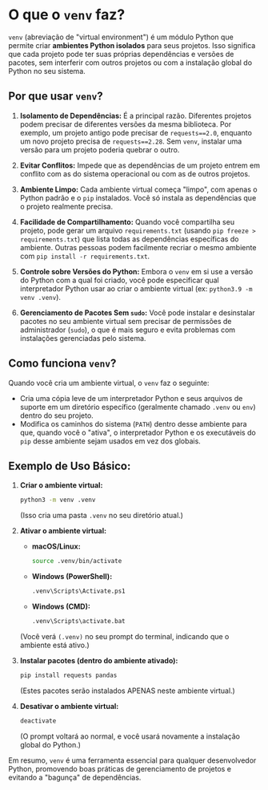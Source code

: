 # O que o `venv` faz?

`venv` (abreviação de "virtual environment") é um módulo Python que permite criar **ambientes Python isolados** para seus projetos. Isso significa que cada projeto pode ter suas próprias dependências e versões de pacotes, sem interferir com outros projetos ou com a instalação global do Python no seu sistema.

## Por que usar `venv`?

1.  **Isolamento de Dependências:** É a principal razão. Diferentes projetos podem precisar de diferentes versões da mesma biblioteca. Por exemplo, um projeto antigo pode precisar de `requests==2.0`, enquanto um novo projeto precisa de `requests==2.28`. Sem `venv`, instalar uma versão para um projeto poderia quebrar o outro.

2.  **Evitar Conflitos:** Impede que as dependências de um projeto entrem em conflito com as do sistema operacional ou com as de outros projetos.

3.  **Ambiente Limpo:** Cada ambiente virtual começa "limpo", com apenas o Python padrão e o `pip` instalados. Você só instala as dependências que o projeto realmente precisa.

4.  **Facilidade de Compartilhamento:** Quando você compartilha seu projeto, pode gerar um arquivo `requirements.txt` (usando `pip freeze > requirements.txt`) que lista todas as dependências específicas do ambiente. Outras pessoas podem facilmente recriar o mesmo ambiente com `pip install -r requirements.txt`.

5.  **Controle sobre Versões do Python:** Embora o `venv` em si use a versão do Python com a qual foi criado, você pode especificar qual interpretador Python usar ao criar o ambiente virtual (ex: `python3.9 -m venv .venv`).

6.  **Gerenciamento de Pacotes Sem `sudo`:** Você pode instalar e desinstalar pacotes no seu ambiente virtual sem precisar de permissões de administrador (`sudo`), o que é mais seguro e evita problemas com instalações gerenciadas pelo sistema.

## Como funciona `venv`?

Quando você cria um ambiente virtual, o `venv` faz o seguinte:

*   Cria uma cópia leve de um interpretador Python e seus arquivos de suporte em um diretório específico (geralmente chamado `.venv` ou `env`) dentro do seu projeto.
*   Modifica os caminhos do sistema (`PATH`) dentro desse ambiente para que, quando você o "ativa", o interpretador Python e os executáveis do `pip` desse ambiente sejam usados em vez dos globais.

## Exemplo de Uso Básico:

1.  **Criar o ambiente virtual:**
    ```bash
    python3 -m venv .venv
    ```
    (Isso cria uma pasta `.venv` no seu diretório atual.)

2.  **Ativar o ambiente virtual:**
    *   **macOS/Linux:**
        ```bash
        source .venv/bin/activate
        ```
    *   **Windows (PowerShell):**
        ```bash
        .venv\Scripts\Activate.ps1
        ```
    *   **Windows (CMD):**
        ```bash
        .venv\Scripts\activate.bat
        ```
    (Você verá `(.venv)` no seu prompt do terminal, indicando que o ambiente está ativo.)

3.  **Instalar pacotes (dentro do ambiente ativado):**
    ```bash
    pip install requests pandas
    ```
    (Estes pacotes serão instalados APENAS neste ambiente virtual.)

4.  **Desativar o ambiente virtual:**
    ```bash
    deactivate
    ```
    (O prompt voltará ao normal, e você usará novamente a instalação global do Python.)

Em resumo, `venv` é uma ferramenta essencial para qualquer desenvolvedor Python, promovendo boas práticas de gerenciamento de projetos e evitando a "bagunça" de dependências.